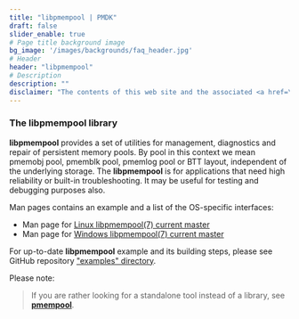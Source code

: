 ```yaml
---
title: "libpmempool | PMDK"
draft: false
slider_enable: true
# Page title background image
bg_image: '/images/backgrounds/faq_header.jpg'
# Header
header: "libpmempool"
# Description
description: ""
disclaimer: "The contents of this web site and the associated <a href=\"https://github.com/pmem\">GitHub repositories</a> are BSD-licensed open source."
---
```

### The libpmempool library

**libpmempool** provides a set of utilities for management, diagnostics and
repair of persistent memory pools.
By pool in this context we mean pmemobj pool, pmemblk pool, pmemlog pool or
BTT layout, independent of the underlying storage.
The **libpmempool** is for applications that need high reliability or built-in
troubleshooting. It may be useful for testing and debugging purposes also.

Man pages contains an example and a list of the OS-specific interfaces:
* Man page for [Linux libpmempool(7) current master](../manpages/linux/master/libpmempool/libpmempool.7.html)
* Man page for [Windows libpmempool(7) current master](../manpages/windows/master/libpmempool/libpmempool.7.html)

For up-to-date **libpmempool** example and its building steps, please see GitHub repository
["examples" directory](https://github.com/pmem/pmdk/tree/master/src/examples/libpmempool).

Please note:
> If you are rather looking for a standalone tool instead of a library, see [**pmempool**](/pmdk/pmempool/).